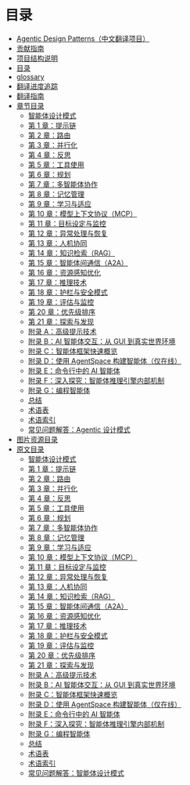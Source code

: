 # 目录

* [Agentic Design Patterns（中文翻译项目）](README.md)
* [贡献指南](CONTRIBUTING.md)
* [项目结构说明](PROJECT_STRUCTURE.md)
* [目录](TABLE_OF_CONTENTS.md)
* [glossary](glossary.md)
* [翻译进度追踪](progress.md)
* [翻译指南](translation-guide.md)
* [章节目录](chapters/README.md)
  * [智能体设计模式](<chapters/Agentic Design Patterns.md>)
  * [第 1 章：提示链](<chapters/Chapter 1_ Prompt Chaining.md>)
  * [第 2 章：路由](<chapters/Chapter 2_ Routing.md>)
  * [第 3 章：并行化](<chapters/Chapter 3_ Parallelization.md>)
  * [第 4 章：反思](<chapters/Chapter 4_ Reflection.md>)
  * [第 5 章：工具使用](<chapters/Chapter 5_ Tool Use.md>)
  * [第 6 章：规划](<chapters/Chapter 6_ Planning.md>)
  * [第 7 章：多智能体协作](<chapters/Chapter 7_ Multi-Agent Collaboration.md>)
  * [第 8 章：记忆管理](<chapters/Chapter 8_ Memory Management.md>)
  * [第 9 章：学习与适应](<chapters/Chapter 9_ Learning and Adaptation.md>)
  * [第 10 章：模型上下文协议（MCP）](<chapters/Chapter 10_ Model Context Protocol (MCP).md>)
  * [第 11 章：目标设定与监控](<chapters/Chapter 11_ Goal Setting and Monitoring.md>)
  * [第 12 章：异常处理与恢复](<chapters/Chapter 12_ Exception Handling and Recovery.md>)
  * [第 13 章：人机协同](<chapters/Chapter 13_ Human-in-the-Loop.md>)
  * [第 14 章：知识检索（RAG）](<chapters/Chapter 14_ Knowledge Retrieval (RAG).md>)
  * [第 15 章：智能体间通信（A2A）](<chapters/Chapter 15_ Inter-Agent Communication (A2A).md>)
  * [第 16 章：资源感知优化](<chapters/Chapter 16_ Resource-Aware Optimization.md>)
  * [第 17 章：推理技术](<chapters/Chapter 17_ Reasoning Techniques.md>)
  * [第 18 章：护栏与安全模式](<chapters/Chapter 18_ Guardrails_Safety Patterns.md>)
  * [第 19 章：评估与监控](<chapters/Chapter 19_ Evaluation and Monitoring.md>)
  * [第 20 章：优先级排序](<chapters/Chapter 20_ Prioritization.md>)
  * [第 21 章：探索与发现](<chapters/Chapter 21_ Exploration and Discovery.md>)
  * [附录 A：高级提示技术](<chapters/Appendix A_ Advanced Prompting Techniques.md>)
  * [附录 B：AI 智能体交互：从 GUI 到真实世界环境](<chapters/Appendix B - AI Agentic Interactions_ From GUI to Real world environment.md>)
  * [附录 C：智能体框架快速概览](<chapters/Appendix C - Quick overview of Agentic Frameworks.md>)
  * [附录 D：使用 AgentSpace 构建智能体（仅在线）](<chapters/Appendix D - Building an Agent with AgentSpace (on-line only).md>)
  * [附录 E：命令行中的 AI 智能体](<chapters/Appendix E - AI Agents on the CLI.md>)
  * [附录 F：深入探究：智能体推理引擎内部机制](<chapters/Appendix F  - Under the Hood_ An Inside Look at the Agents' Reasoning Engines.md>)
  * [附录 G：编程智能体](<chapters/Appendix G -  Coding agents.md>)
  * [总结](chapters/Conclusion.md)
  * [术语表](chapters/Glossary.md)
  * [术语索引](<chapters/Index of Terms.md>)
  * [常见问题解答：Agentic 设计模式](<chapters/Frequently Asked Questions_ Agentic Design Patterns.md>)
* [图片资源目录](images/README.md)
* [原文目录](original/README.md)
  * [智能体设计模式](<original/Agentic Design Patterns.md>)
  * [第 1 章：提示链](<original/Chapter 1_ Prompt Chaining.md>)
  * [第 2 章：路由](<original/Chapter 2_ Routing.md>)
  * [第 3 章：并行化](<original/Chapter 3_ Parallelization.md>)
  * [第 4 章：反思](<original/Chapter 4_ Reflection.md>)
  * [第 5 章：工具使用](<original/Chapter 5_ Tool Use.md>)
  * [第 6 章：规划](<original/Chapter 6_ Planning.md>)
  * [第 7 章：多智能体协作](<original/Chapter 7_ Multi-Agent Collaboration.md>)
  * [第 8 章：记忆管理](<original/Chapter 8_ Memory Management.md>)
  * [第 9 章：学习与适应](<original/Chapter 9_ Learning and Adaptation.md>)
  * [第 10 章：模型上下文协议（MCP）](<original/Chapter 10_ Model Context Protocol (MCP).md>)
  * [第 11 章：目标设定与监控](<original/Chapter 11_ Goal Setting and Monitoring.md>)
  * [第 12 章：异常处理与恢复](<original/Chapter 12_ Exception Handling and Recovery.md>)
  * [第 13 章：人机协同](<original/Chapter 13_ Human-in-the-Loop.md>)
  * [第 14 章：知识检索（RAG）](<original/Chapter 14_ Knowledge Retrieval (RAG).md>)
  * [第 15 章：智能体间通信（A2A）](<original/Chapter 15_ Inter-Agent Communication (A2A).md>)
  * [第 16 章：资源感知优化](<original/Chapter 16_ Resource-Aware Optimization.md>)
  * [第 17 章：推理技术](<original/Chapter 17_ Reasoning Techniques.md>)
  * [第 18 章：护栏与安全模式](<original/Chapter 18_ Guardrails_Safety Patterns.md>)
  * [第 19 章：评估与监控](<original/Chapter 19_ Evaluation and Monitoring.md>)
  * [第 20 章：优先级排序](<original/Chapter 20_ Prioritization.md>)
  * [第 21 章：探索与发现](<original/Chapter 21_ Exploration and Discovery.md>)
  * [附录 A：高级提示技术](<original/Appendix A_ Advanced Prompting Techniques.md>)
  * [附录 B：AI 智能体交互：从 GUI 到真实世界环境](<original/Appendix B - AI Agentic Interactions_ From GUI to Real world environment.md>)
  * [附录 C：智能体框架快速概览](<original/Appendix C - Quick overview of Agentic Frameworks.md>)
  * [附录 D：使用 AgentSpace 构建智能体（仅在线）](<original/Appendix D - Building an Agent with AgentSpace (on-line only).md>)
  * [附录 E：命令行中的 AI 智能体](<original/Appendix E - AI Agents on the CLI.md>)
  * [附录 F：深入探究：智能体推理引擎内部机制](<original/Appendix F  - Under the Hood_ An Inside Look at the Agents' Reasoning Engines.md>)
  * [附录 G：编程智能体](<original/Appendix G -  Coding agents.md>)
  * [总结](original/Conclusion.md)
  * [术语表](original/Glossary.md)
  * [术语索引](<original/Index of Terms.md>)
  * [常见问题解答：智能体设计模式](<original/Online contribution - Frequently Asked Questions_ Agentic Design Patterns.md>)
